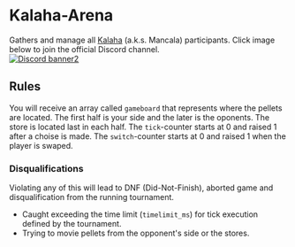 # Kalaha-Arena
Gathers and manage all [Kalaha](https://en.wikipedia.org/wiki/Kalah) (a.k.s. Mancala) participants.
Click image below to join the official Discord channel.
<br>[![Discord banner2](https://discord.com/api/guilds/765291928454823936/widget.png?style=banner2)](https://discord.gg/fxgQqacSgG)

## Rules
You will receive an array called `gameboard` that represents where the pellets are located. The first half is your side and the later is the oponents. The store is located last in each half.
The `tick`-counter starts at 0 and raised 1 after a choise is made.
The `switch`-counter starts at 0 and raised 1 when the player is swaped.

### Disqualifications
Violating any of this will lead to DNF (Did-Not-Finish), aborted game and disqualification from the running tournament.
- Caught exceeding the time limit (`timelimit_ms`) for tick execution defined by the tournament.
- Trying to movie pellets from the opponent's side or the stores.
